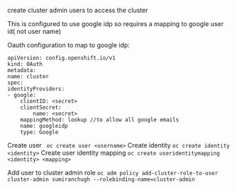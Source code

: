 create cluster admin users to access the cluster

This is configured to use google idp so requires a mapping to google user id( not user name)

Oauth configuration to map to google idp:

```
apiVersion: config.openshift.io/v1
kind: OAuth
metadata:
name: cluster
spec:
identityProviders:
- google:
    clientID: <secret>
    clientSecret:
        name: <secret>
    mappingMethod: lookup //to allow all google emails
    name: googleidp
    type: Google
```


Create user 
` oc create user <username>`
Create identity
`oc create identity <identity>`
Create user identity mapping 
`oc create useridentitymapping <identity> <mapping>`

Add user to cluster admin role
`oc adm policy add-cluster-role-to-user cluster-admin sumiranchugh --rolebinding-name=cluster-admin`